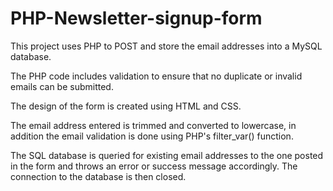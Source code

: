 # PHP-Newsletter-signup-form

This project uses PHP to POST and store the email addresses into a MySQL database.

The PHP code includes validation to ensure that no duplicate or invalid emails can be submitted.

The design of the form is created using HTML and CSS.

The email address entered is trimmed and converted to lowercase, in addition the email validation is done using PHP's filter_var() function.

The SQL database is queried for existing email addresses to the one posted in the form and throws an error or success message accordingly. The connection to the database is then closed.
